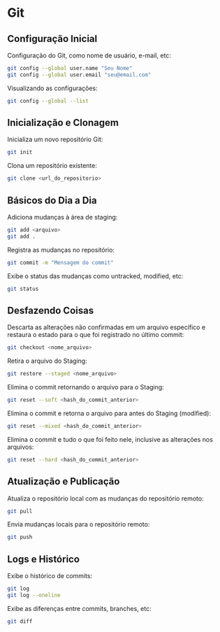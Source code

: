 # Git


## Configuração Inicial


Configuração do Git, como nome de usuário, e-mail, etc:
```bash
git config --global user.name "Seu Nome"
git config --global user.email "seu@email.com"
```


Visualizando as configurações:
```bash
git config --global --list
```


## Inicialização e Clonagem


Inicializa um novo repositório Git:
```bash
git init
```


Clona um repositório existente:
```bash
git clone <url_do_repositorio>
```


## Básicos do Dia a Dia


Adiciona mudanças à área de staging:
```bash
git add <arquivo>
git add .
```


Registra as mudanças no repositório:
```bash
git commit -m "Mensagem do commit"
```


Exibe o status das mudanças como untracked, modified, etc:
```bash
git status
```


## Desfazendo Coisas


Descarta as alterações não confirmadas em um arquivo específico e restaura o estado para o que foi registrado no último commit:
```bash
git checkout <nome_arquivo>
```


Retira o arquivo do Staging:
```bash
git restore --staged <nome_arquivo>
```


Elimina o commit retornando o arquivo para o Staging:
```bash
git reset --soft <hash_do_commit_anterior>
```


Elimina o commit e retorna o arquivo para antes do Staging (modified):
```bash
git reset --mixed <hash_do_commit_anterior>
```


Elimina o commit e tudo o que foi feito nele, inclusive as alterações nos arquivos:
```bash
git reset --hard <hash_do_commit_anterior>
```


## Atualização e Publicação


Atualiza o repositório local com as mudanças do repositório remoto:
```bash
git pull
```


Envia mudanças locais para o repositório remoto:
```bash
git push
```


## Logs e Histórico


Exibe o histórico de commits:
```bash
git log
git log --oneline
```


Exibe as diferenças entre commits, branches, etc:
```bash
git diff
```